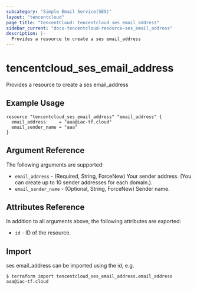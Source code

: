 ```yaml
---
subcategory: "Simple Email Service(SES)"
layout: "tencentcloud"
page_title: "TencentCloud: tencentcloud_ses_email_address"
sidebar_current: "docs-tencentcloud-resource-ses_email_address"
description: |-
  Provides a resource to create a ses email_address
---
```


# tencentcloud_ses_email_address

Provides a resource to create a ses email_address

## Example Usage

```hcl
resource "tencentcloud_ses_email_address" "email_address" {
  email_address     = "aaa@iac-tf.cloud"
  email_sender_name = "aaa"
}
```

## Argument Reference

The following arguments are supported:

* `email_address` - (Required, String, ForceNew) Your sender address. (You can create up to 10 sender addresses for each domain.).
* `email_sender_name` - (Optional, String, ForceNew) Sender name.

## Attributes Reference

In addition to all arguments above, the following attributes are exported:

* `id` - ID of the resource.



## Import

ses email_address can be imported using the id, e.g.
```
$ terraform import tencentcloud_ses_email_address.email_address aaa@iac-tf.cloud
```

